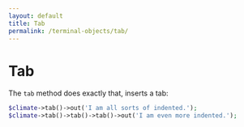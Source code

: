 ```yaml
---
layout: default
title: Tab
permalink: /terminal-objects/tab/
---
```


Tab
==============

The `tab` method does exactly that, inserts a tab:

~~~php
$climate->tab()->out('I am all sorts of indented.');
$climate->tab()->tab()->tab()->out('I am even more indented.');
~~~

